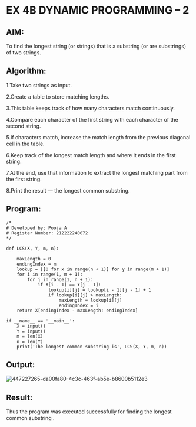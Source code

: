 # EX 4B DYNAMIC PROGRAMMING – 2

## AIM:

To find the longest string (or strings) that is a substring (or are substrings) of two strings.

## Algorithm:

1.Take two strings as input.

2.Create a table to store matching lengths.

3.This table keeps track of how many characters match continuously.

4.Compare each character of the first string with each character of the second string.

5.If characters match, increase the match length from the previous diagonal cell in the table.

6.Keep track of the longest match length and where it ends in the first string.

7.At the end, use that information to extract the longest matching part from the first string.

8.Print the result — the longest common substring.

## Program:

```
/*
# Developed by: Pooja A
# Register Number: 212222240072
*/

def LCS(X, Y, m, n):
 
    maxLength = 0          
    endingIndex = m        
    lookup = [[0 for x in range(n + 1)] for y in range(m + 1)]
    for i in range(1, m + 1):
        for j in range(1, n + 1):
            if X[i - 1] == Y[j - 1]:
                lookup[i][j] = lookup[i - 1][j - 1] + 1
                if lookup[i][j] > maxLength:
                    maxLength = lookup[i][j]
                    endingIndex = i
    return X[endingIndex - maxLength: endingIndex]
    
if __name__ == '__main__':
    X = input()
    Y = input()
    m = len(X)
    n = len(Y)
    print('The longest common substring is', LCS(X, Y, m, n))

```

## Output:
![447227265-da00fa80-4c3c-463f-ab5e-b8600b5112e3](https://github.com/user-attachments/assets/3a9fd04c-1281-4e1a-bf7b-aeea5796f987)


## Result:
Thus the program was executed successfully for finding the longest common substring .
